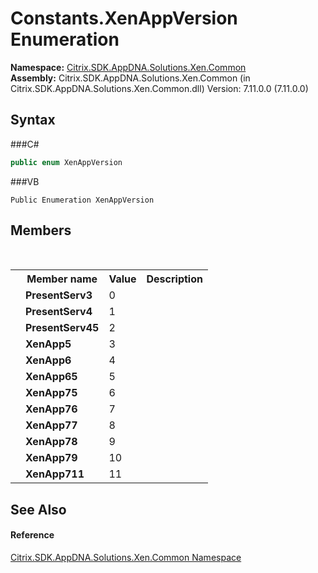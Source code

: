 # Constants.XenAppVersion Enumeration
 

**Namespace:**&nbsp;<a href="N_Citrix_SDK_AppDNA_Solutions_Xen_Common">Citrix.SDK.AppDNA.Solutions.Xen.Common</a><br />**Assembly:**&nbsp;Citrix.SDK.AppDNA.Solutions.Xen.Common (in Citrix.SDK.AppDNA.Solutions.Xen.Common.dll) Version: 7.11.0.0 (7.11.0.0)

## Syntax

###C#
```csharp
public enum XenAppVersion
```

###VB
```vbnet
Public Enumeration XenAppVersion
```


## Members
&nbsp;<table><tr><th></th><th>Member name</th><th>Value</th><th>Description</th></tr><tr><td /><td target="F:Citrix.SDK.AppDNA.Solutions.Xen.Common.Constants.XenAppVersion.PresentServ3">**PresentServ3**</td><td>0</td><td /></tr><tr><td /><td target="F:Citrix.SDK.AppDNA.Solutions.Xen.Common.Constants.XenAppVersion.PresentServ4">**PresentServ4**</td><td>1</td><td /></tr><tr><td /><td target="F:Citrix.SDK.AppDNA.Solutions.Xen.Common.Constants.XenAppVersion.PresentServ45">**PresentServ45**</td><td>2</td><td /></tr><tr><td /><td target="F:Citrix.SDK.AppDNA.Solutions.Xen.Common.Constants.XenAppVersion.XenApp5">**XenApp5**</td><td>3</td><td /></tr><tr><td /><td target="F:Citrix.SDK.AppDNA.Solutions.Xen.Common.Constants.XenAppVersion.XenApp6">**XenApp6**</td><td>4</td><td /></tr><tr><td /><td target="F:Citrix.SDK.AppDNA.Solutions.Xen.Common.Constants.XenAppVersion.XenApp65">**XenApp65**</td><td>5</td><td /></tr><tr><td /><td target="F:Citrix.SDK.AppDNA.Solutions.Xen.Common.Constants.XenAppVersion.XenApp75">**XenApp75**</td><td>6</td><td /></tr><tr><td /><td target="F:Citrix.SDK.AppDNA.Solutions.Xen.Common.Constants.XenAppVersion.XenApp76">**XenApp76**</td><td>7</td><td /></tr><tr><td /><td target="F:Citrix.SDK.AppDNA.Solutions.Xen.Common.Constants.XenAppVersion.XenApp77">**XenApp77**</td><td>8</td><td /></tr><tr><td /><td target="F:Citrix.SDK.AppDNA.Solutions.Xen.Common.Constants.XenAppVersion.XenApp78">**XenApp78**</td><td>9</td><td /></tr><tr><td /><td target="F:Citrix.SDK.AppDNA.Solutions.Xen.Common.Constants.XenAppVersion.XenApp79">**XenApp79**</td><td>10</td><td /></tr><tr><td /><td target="F:Citrix.SDK.AppDNA.Solutions.Xen.Common.Constants.XenAppVersion.XenApp711">**XenApp711**</td><td>11</td><td /></tr></table>

## See Also


#### Reference
<a href="N_Citrix_SDK_AppDNA_Solutions_Xen_Common">Citrix.SDK.AppDNA.Solutions.Xen.Common Namespace</a><br />